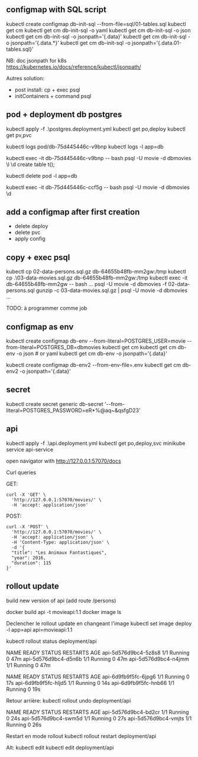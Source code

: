## configmap with SQL script
kubectl create configmap db-init-sql --from-file=sql/01-tables.sql 
kubectl get cm
kubectl get cm db-init-sql -o yaml
kubectl get cm db-init-sql -o json
kubectl get cm db-init-sql -o jsonpath='{.data}'
kubectl get cm db-init-sql -o jsonpath='{.data.*}'
kubectl get cm db-init-sql -o jsonpath='{.data.01-tables\.sql}'

NB: doc jsonpath for k8s
https://kubernetes.io/docs/reference/kubectl/jsonpath/

Autres solution: 
- post install: cp + exec psql
- initContainers + command psql

## pod + deployment db postgres
kubectl apply -f .\postgres.deployment.yml
kubectl get po,deploy
kubectl get pv,pvc

kubectl logs pod/db-75d445446c-v9bnp
kubectl logs -l app=db 

kubectl exec -it db-75d445446c-v9bnp -- bash
psql -U movie -d dbmovies
\l
\d
create table t();

kubectl delete pod -l app=db

kubectl exec -it db-75d445446c-ccf5g -- bash
psql -U movie -d dbmovies
\d


## add a configmap after first creation
- delete deploy
- delete pvc
- apply config

## copy + exec psql
kubectl cp  02-data-persons.sql.gz db-64655b48fb-mm2gw:/tmp
kubectl cp  .\03-data-movies.sql.gz db-64655b48fb-mm2gw:/tmp
kubectl exec -it db-64655b48fb-mm2gw -- bash
...
psql -U movie -d dbmovies -f 02-data-persons.sql
gunzip -c 03-data-movies.sql.gz | psql -U movie -d dbmovies
...

TODO: à programmer comme job

## configmap as env
kubectl create configmap db-env --from-literal=POSTGRES_USER=movie --from-literal=POSTGRES_DB=dbmovies 
kubectl get cm
kubectl get cm db-env -o json    # or yaml
kubectl get cm db-env -o jsonpath='{.data}'

kubectl create configmap db-env2 --from-env-file=.env
kubectl get cm db-env2 -o jsonpath='{.data}'

## secret
kubectl create secret generic db-secret '--from-literal=POSTGRES_PASSWORD=eR*%@aq~&qsfgD23'

## api
kubectl apply -f .\api.deployment.yml
kubectl get po,deploy,svc
minikube service api-service

open navigator with http://127.0.0.1:57070/docs

Curl queries

GET:
```
curl -X 'GET' \
  'http://127.0.0.1:57070/movies/' \
  -H 'accept: application/json'
```

POST:
```
curl -X 'POST' \
  'http://127.0.0.1:57070/movies/' \
  -H 'accept: application/json' \
  -H 'Content-Type: application/json' \
  -d '{
  "title": "Les Animaux Fantastiques",
  "year": 2016,
  "duration": 115
}'
```

## rollout update
build new version of api (add route /persons)

docker build api -t movieapi:1.1
docker image ls

Declencher le rollout update en changeant l'image
kubectl set image deploy -l app=api  api=movieapi:1.1 

kubectl rollout status deployment/api


NAME                   READY   STATUS    RESTARTS   AGE
api-5d576d9bc4-5z8s8   1/1     Running   0          47m
api-5d576d9bc4-d5n6b   1/1     Running   0          47m
api-5d576d9bc4-n4jmm   1/1     Running   0          47m

NAME                   READY   STATUS    RESTARTS   AGE
api-6d9fb9f5fc-6jpg6   1/1     Running   0          17s
api-6d9fb9f5fc-hljd5   1/1     Running   0          14s
api-6d9fb9f5fc-hnb66   1/1     Running   0          19s

Retour arrière:
kubectl rollout undo deployment/api

NAME                   READY   STATUS    RESTARTS   AGE
api-5d576d9bc4-bd2cr   1/1     Running   0          24s
api-5d576d9bc4-swm5d   1/1     Running   0          27s
api-5d576d9bc4-vmjts   1/1     Running   0          26s

Restart en mode rollout
kubectl rollout restart deployment/api


Alt: kubectl edit
kubectl edit deployment/api















